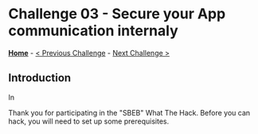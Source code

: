 # Challenge 03 - Secure your App communication internaly

**[Home](../README.md)** - [< Previous Challenge](../Challenge%202/Challenge2.md) - [Next Challenge >](../Challenge%204/Challenge4.md)

## Introduction

In 

Thank you for participating in the "SBEB" What The Hack. Before you can hack, you will need to set up some prerequisites.